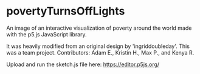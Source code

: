 # povertyTurnsOffLights
An image of an interactive visualization of poverty around the world made with the p5.js JavaScript library.

It was heavily modified from an original design by 'ingriddoubleday'. This was a team project. Contributors: Adam E., Kristin H., Max P., and Kenya R.

Upload and run the sketch.js file here: https://editor.p5js.org/
